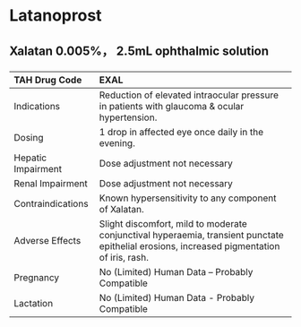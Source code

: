 # Latanoprost

## Xalatan 0.005%， 2.5mL ophthalmic solution

##### 

| TAH Drug Code      | EXAL                                                                                                                                       |
|:-------------------|:-------------------------------------------------------------------------------------------------------------------------------------------|
| Indications        | Reduction of elevated intraocular pressure in patients with glaucoma & ocular hypertension.                                                |
| Dosing             | 1 drop in affected eye once daily in the evening.                                                                                          |
| Hepatic Impairment | Dose adjustment not necessary                                                                                                              |
| Renal Impairment   | Dose adjustment not necessary                                                                                                              |
| Contraindications  | Known hypersensitivity to any component of Xalatan.                                                                                        |
| Adverse Effects    | Slight discomfort, mild to moderate conjunctival hyperaemia, transient punctate epithelial erosions, increased pigmentation of iris, rash. |
| Pregnancy          | No (Limited) Human Data – Probably Compatible                                                                                              |
| Lactation          | No (Limited) Human Data - Probably Compatible                                                                                              |

